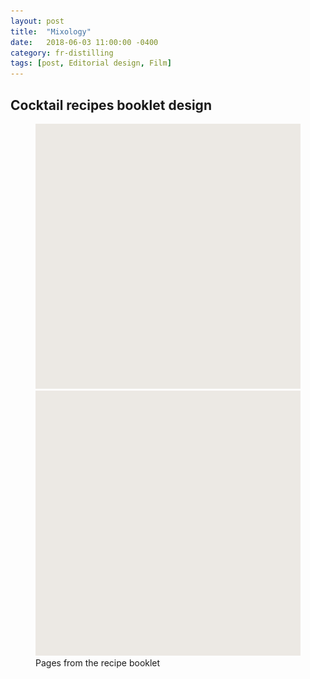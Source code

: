```yaml
---
layout: post
title:  "Mixology"
date:   2018-06-03 11:00:00 -0400
category: fr-distilling
tags: [post, Editorial design, Film]
---
```

<div class="post-info">
  <div class="headline">
    <h2>Cocktail recipes booklet design</h2>
  </div>
  <div class="post-intro">
    <p></p>
  </div>
</div>
<figure class="img-grid">
  <img class="lazy full" src="/assets/media/fr-distilling/mix_booklet-placeholder.svg" data-src="/assets/media/fr-distilling/mix_booklet-p1.jpg">
  <img class="lazy full" src="/assets/media/fr-distilling/mix_booklet-placeholder.svg" data-src="/assets/media/fr-distilling/mix_booklet-p2.jpg">
  <figcaption>
    Pages from the recipe booklet
  </figcaption>
</figure>
